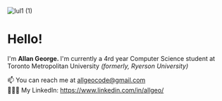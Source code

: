 ![lul1 (1)](https://user-images.githubusercontent.com/62227321/196005763-aa26d5aa-0d1c-48b5-b366-3d10297f8757.png)

<div align="left">
  <h1> Hello!   </h1>
  <p>I'm <strong> Allan George. </strong> I'm currently a 4rd year Computer Science student at Toronto Metropolitan University <i>(formerly, Ryerson University)</i>  </p>

  📫 You can reach me at allgeocode@gmail.com <br>
  👨🏽‍💻 My LinkedIn: https://www.linkedin.com/in/allgeo/
</div>
